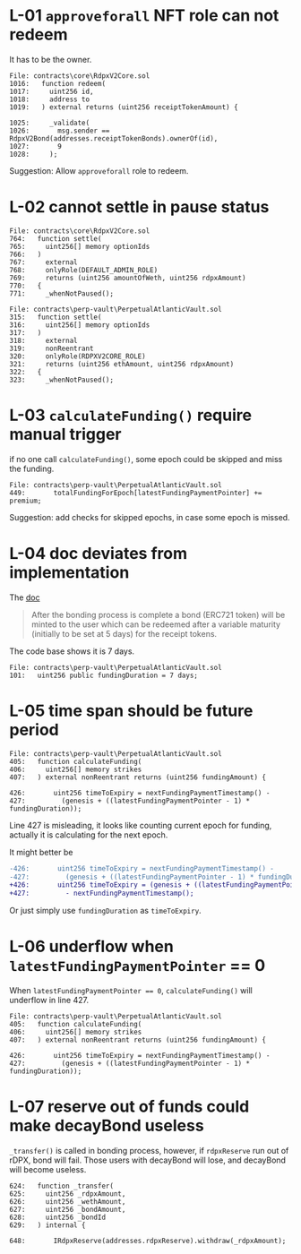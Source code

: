 # L-01 `approveforall` NFT role can not redeem

It has to be the owner. 
```solidity
File: contracts\core\RdpxV2Core.sol
1016:   function redeem(
1017:     uint256 id,
1018:     address to
1019:   ) external returns (uint256 receiptTokenAmount) {

1025:     _validate(
1026:       msg.sender == RdpxV2Bond(addresses.receiptTokenBonds).ownerOf(id),
1027:       9
1028:     );
```
Suggestion:
Allow `approveforall` role to redeem.



# L-02 cannot settle in pause status 


```solidity
File: contracts\core\RdpxV2Core.sol
764:   function settle(
765:     uint256[] memory optionIds
766:   )
767:     external
768:     onlyRole(DEFAULT_ADMIN_ROLE)
769:     returns (uint256 amountOfWeth, uint256 rdpxAmount)
770:   {
771:     _whenNotPaused();

File: contracts\perp-vault\PerpetualAtlanticVault.sol
315:   function settle(
316:     uint256[] memory optionIds
317:   )
318:     external
319:     nonReentrant
320:     onlyRole(RDPXV2CORE_ROLE)
321:     returns (uint256 ethAmount, uint256 rdpxAmount)
322:   {
323:     _whenNotPaused();
```


# L-03 `calculateFunding()` require manual trigger

if no one call `calculateFunding()`, some epoch could be skipped and miss the funding.

```solidity
File: contracts\perp-vault\PerpetualAtlanticVault.sol
449:       totalFundingForEpoch[latestFundingPaymentPointer] += premium;
```

Suggestion:
add checks for skipped epochs, in case some epoch is missed.


# L-04 doc deviates from implementation

The [doc](https://dopex.notion.site/rDPX-V2-RI-b45b5b402af54bcab758d62fb7c69cb4#7a7fc969caf64530b9a17f938daaa019)
> After the bonding process is complete a bond (ERC721 token) will be minted to the user which can be redeemed after a variable maturity (initially to be set at 5 days) for the receipt tokens.


The code base shows it is 7 days.
```solidity
File: contracts\perp-vault\PerpetualAtlanticVault.sol
101:   uint256 public fundingDuration = 7 days;
```


# L-05 time span should be future period

```solidity
File: contracts\perp-vault\PerpetualAtlanticVault.sol
405:   function calculateFunding(
406:     uint256[] memory strikes
407:   ) external nonReentrant returns (uint256 fundingAmount) {

426:       uint256 timeToExpiry = nextFundingPaymentTimestamp() -
427:         (genesis + ((latestFundingPaymentPointer - 1) * fundingDuration));
```

Line 427 is misleading, it looks like counting current epoch for funding, actually it is calculating for the next epoch.

It might better be
```diff
-426:       uint256 timeToExpiry = nextFundingPaymentTimestamp() -
-427:         (genesis + ((latestFundingPaymentPointer - 1) * fundingDuration));
+426:       uint256 timeToExpiry = (genesis + ((latestFundingPaymentPointer + 1) * fundingDuration))
+427:         - nextFundingPaymentTimestamp();
```

Or just simply use `fundingDuration` as `timeToExpiry`.


# L-06 underflow when `latestFundingPaymentPointer` == 0

When `latestFundingPaymentPointer == 0`, `calculateFunding()` will underflow in line 427.

```solidity
File: contracts\perp-vault\PerpetualAtlanticVault.sol
405:   function calculateFunding(
406:     uint256[] memory strikes
407:   ) external nonReentrant returns (uint256 fundingAmount) {

426:       uint256 timeToExpiry = nextFundingPaymentTimestamp() -
427:         (genesis + ((latestFundingPaymentPointer - 1) * fundingDuration));
```


# L-07 reserve out of funds could make decayBond useless

`_transfer()` is called in bonding process, however, if `rdpxReserve` run out of rDPX, bond will fail. Those users with decayBond will lose, and decayBond will become useless.
```solidity
624:   function _transfer(
625:     uint256 _rdpxAmount,
626:     uint256 _wethAmount,
627:     uint256 _bondAmount,
628:     uint256 _bondId
629:   ) internal {

648:       IRdpxReserve(addresses.rdpxReserve).withdraw(_rdpxAmount);
```